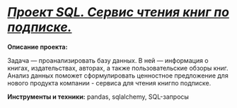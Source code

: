 
# [*Проект SQL. Сервис чтения книг по подписке.*](https://github.com/alexandra-zulpikarova/ZulpikarovaAS_project/blob/main/SQL/SQL-%D0%BF%D1%80%D0%BE%D0%B5%D0%BA%D1%82.ipynb)
**Описание проекта:**

Задача — проанализировать базу данных. В ней — информация о книгах, издательствах, авторах, а также пользовательские обзоры книг. Анализ  данных поможет сформулировать ценностное предложение для нового продукта компании - сервиса для чтения книгпо подписке.

**Инструменты и техники:**
pandas, sqlalchemy, SQL-запросы